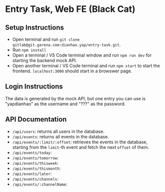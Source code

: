 # Entry Task, Web FE (Black Cat)

## Setup Instructions

- Open terminal and run `git clone gitlab@git.garena.com:dianhao.yap/entry-task.git`.
- Run `npm install`
- Open a terminal / VS Code terminal window and run `npm run dev` for starting the backend mock API.
- Open another terminal / VS Code terminal and run `npm start` to start the frontend. `localhost:3000` should start in a browswer page.

## Login Instructions

The data is generated by the mock API, but one entry you can use is "yapdianhao" as the username and "???" as the password.

## API Documentation

- `/api/users`: returns all users in the database.
- `/api/events`: returns all events in the database.
- `/api/events/:limit/:offset`: retrieves the events in the database, starting from the `limit`-th event and fetch the next `offset` of them.
- `/api/events/today`:
- `/api/events/tomorrow`:
- `/api/events/thisweek`:
- `/api/events/thismonth`:
- `/api/events/later`:
- `/api/events/channels`:
- `/api/events/:channelName`:
